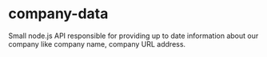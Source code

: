 # company-data
Small node.js API responsible for providing up to date information about our company like company name, company URL address.
